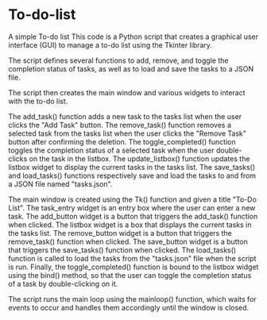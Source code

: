 # To-do-list
A simple To-do list
This code is a Python script that creates a graphical user interface (GUI) to manage a to-do list using the Tkinter library.

The script defines several functions to add, remove, and toggle the completion status of tasks, as well as to load and save the tasks to a JSON file.

The script then creates the main window and various widgets to interact with the to-do list.

The add_task() function adds a new task to the tasks list when the user clicks the "Add Task" button. The remove_task() function removes a selected task from the tasks list when the user clicks the "Remove Task" button after confirming the deletion. The toggle_completed() function toggles the completion status of a selected task when the user double-clicks on the task in the listbox. The update_listbox() function updates the listbox widget to display the current tasks in the tasks list. The save_tasks() and load_tasks() functions respectively save and load the tasks to and from a JSON file named "tasks.json".

The main window is created using the Tk() function and given a title "To-Do List". The task_entry widget is an entry box where the user can enter a new task. The add_button widget is a button that triggers the add_task() function when clicked. The listbox widget is a box that displays the current tasks in the tasks list. The remove_button widget is a button that triggers the remove_task() function when clicked. The save_button widget is a button that triggers the save_tasks() function when clicked. The load_tasks() function is called to load the tasks from the "tasks.json" file when the script is run. Finally, the toggle_completed() function is bound to the listbox widget using the bind() method, so that the user can toggle the completion status of a task by double-clicking on it.

The script runs the main loop using the mainloop() function, which waits for events to occur and handles them accordingly until the window is closed.
